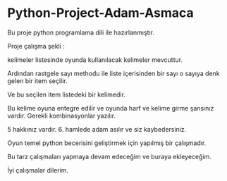 # Python-Project-Adam-Asmaca

Bu proje python programlama dili ile hazırlanmıştır.

Proje çalışma şekli :

kelimeler listesinde oyunda kullanılacak kelimeler mevcuttur.

Ardından rastgele sayı methodu ile liste içerisinden bir sayı o sayıya denk gelen bir item seçilir.

Ve bu seçilen item listedeki bir kelimedir.

Bu kelime oyuna entegre edilir ve oyunda harf ve kelime girme şansınız vardır. Gerekli kombinasyonlar yazılır. 

5 hakkınız vardır. 6. hamlede adam asılır ve siz kaybedersiniz.

Oyun temel python becerisini geliştirmek için yapılmış bir çalışmadır.

Bu tarz çalışmaları yapmaya devam edeceğim ve buraya ekleyeceğim. 

İyi çalışmalar dilerim.

